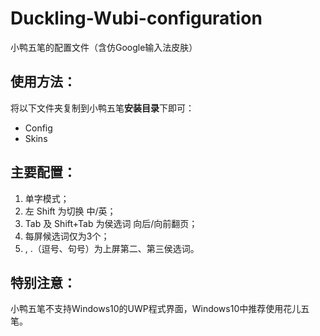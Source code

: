 # Duckling-Wubi-configuration
小鸭五笔的配置文件（含仿Google输入法皮肤）

## 使用方法：

将以下文件夹复制到小鸭五笔**安装目录**下即可：

- Config
- Skins

## 主要配置：
1. 单字模式；
2. 左 Shift 为切换 中/英；
3. Tab 及 Shift+Tab 为侯选词 向后/向前翻页；
4. 每屏候选词仅为3个；
5. , .（逗号、句号）为上屏第二、第三侯选词。

## 特别注意：

小鸭五笔不支持Windows10的UWP程式界面，Windows10中推荐使用花儿五笔。
